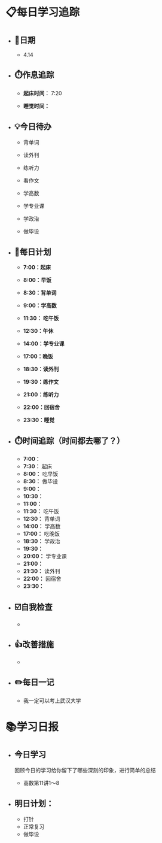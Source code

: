 # 📋每日学习追踪

- ## 📆日期

  - 4.14

- ## ⏱️作息追踪

  - **起床时间：** 7:20

  - **睡觉时间：**

- ## 💡今日待办

  - 背单词

  - 读外刊

  - 练听力

  - 看作文

  - 学高数

  - 学专业课

  - 学政治

  - 做毕设

- ## 📝每日计划

  - **7:00：起床**

  - **8:00：早饭**

  - **8:30：背单词**

  - **9:00：学高数**

  - **11:30： 吃午饭**

  - **12:30：午休**

  - **14:00：学专业课**

  - **17:00：晚饭**

  - **18:30：读外刊**

  - **19:30：练作文**

  - **21:00：练听力**

  - **22:00：回宿舍**

  - **23:30：睡觉**

- ## ⏱️时间追踪（时间都去哪了？）

  - **7:00：**
  - **7:30：** 起床
  - **8:00：** 吃早饭 
  - **8:30：** 做毕设
  - **9:00：** 
  - **10:30：** 
  - **11:00：** 
  - **11:30：** 吃午饭 
  - **12:30：** 背单词
  - **14:00：** 学高数
  - **17:00：** 吃晚饭
  - **18:30：** 学政治
  - **19:30：** 
  - **20:00：** 学专业课
  - **21:00：**
  - **21:30：** 读外刊
  - **22:00：** 回宿舍
  - **23:30：**

- ## ☑️自我检查

  - 

- ## 👍改善措施

  - 

- ## ✏️每日一记

  - 我一定可以考上武汉大学

# 📚学习日报

- ## 今日学习

  回顾今日的学习给你留下了哪些深刻的印象，进行简单的总结

  - 高数第11讲1～8

- ## 明日计划：
  
  - 打针
  - 正常复习
  - 做毕设